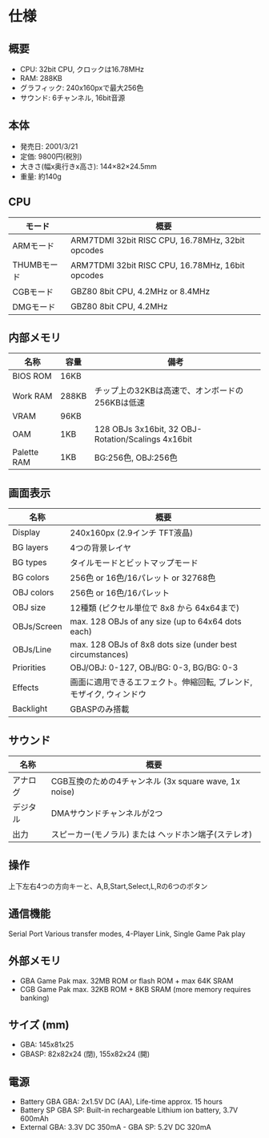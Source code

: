 # 仕様

## 概要

- CPU: 32bit CPU, クロックは16.78MHz
- RAM: 288KB
- グラフィック: 240x160pxで最大256色
- サウンド: 6チャンネル, 16bit音源

## 本体

- 発売日: 2001/3/21
- 定価: 9800円(税別)
- 大きさ(幅x奥行きx高さ): 144×82×24.5mm
- 重量: 約140g

## CPU

モード | 概要
---- | ----
ARMモード |   ARM7TDMI 32bit RISC CPU, 16.78MHz, 32bit opcodes
THUMBモード |   ARM7TDMI 32bit RISC CPU, 16.78MHz, 16bit opcodes
CGBモード  |   GBZ80 8bit CPU, 4.2MHz or 8.4MHz
DMGモード  |   GBZ80 8bit CPU, 4.2MHz

## 内部メモリ

名称 | 容量 | 備考
---- | ---- | ----
BIOS ROM    | 16KB | 
Work RAM    | 288KB | チップ上の32KBは高速で、オンボードの256KBは低速
VRAM        | 96KB |
OAM         | 1KB | 128 OBJs 3x16bit, 32 OBJ-Rotation/Scalings 4x16bit
Palette RAM | 1KB | BG:256色, OBJ:256色

## 画面表示

名称 | 概要
---- | ----
Display     | 240x160px (2.9インチ TFT液晶)
BG layers   | 4つの背景レイヤ
BG types    | タイルモードとビットマップモード
BG colors   | 256色 or 16色/16パレット or 32768色
OBJ colors  | 256色 or 16色/16パレット
OBJ size    | 12種類 (ピクセル単位で 8x8 から 64x64まで)
OBJs/Screen | max. 128 OBJs of any size (up to 64x64 dots each)
OBJs/Line   | max. 128 OBJs of 8x8 dots size (under best circumstances)
Priorities  | OBJ/OBJ: 0-127, OBJ/BG: 0-3, BG/BG: 0-3
Effects     | 画面に適用できるエフェクト。伸縮回転, ブレンド, モザイク, ウィンドウ
Backlight   | GBASPのみ搭載

## サウンド

名称 | 概要
---- | ----
アナログ | CGB互換のための4チャンネル (3x square wave, 1x noise)
デジタル  | DMAサウンドチャンネルが2つ
出力   | スピーカー(モノラル) または ヘッドホン端子(ステレオ)

## 操作

上下左右4つの方向キーと、A,B,Start,Select,L,Rの6つのボタン

## 通信機能
  
Serial Port  Various transfer modes, 4-Player Link, Single Game Pak play

## 外部メモリ

- GBA Game Pak max. 32MB ROM or flash ROM + max 64K SRAM
- CGB Game Pak max. 32KB ROM + 8KB SRAM (more memory requires banking)

## サイズ (mm)   

- GBA: 145x81x25
- GBASP: 82x82x24 (閉), 155x82x24 (開)

## 電源

- Battery GBA  GBA: 2x1.5V DC (AA), Life-time approx. 15 hours
- Battery SP   GBA SP: Built-in rechargeable Lithium ion battery, 3.7V 600mAh
- External     GBA: 3.3V DC 350mA - GBA SP: 5.2V DC 320mA
